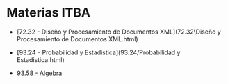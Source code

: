 # Materias ITBA

- [72.32 - Diseño y Procesamiento de Documentos XML](72.32\Diseño y Procesamiento de Documentos XML.html)

- [93.24 - Probabilidad y Estadistica](93.24/Probabilidad y Estadistica.html)
- [93.58 - Algebra](93.58/Algebra.html)

